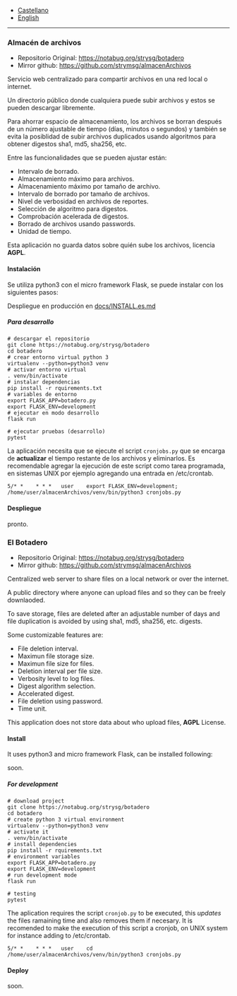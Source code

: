 * [Castellano](#es)
* [English](#en)
----
<h3 id="es">Almacén de archivos</h3>

- Repositorio Original: https://notabug.org/strysg/botadero
- Mirror github: https://github.com/strymsg/almacenArchivos

Servicio web centralizado para compartir archivos en una red local o internet.

Un directorio público donde cualquiera puede subir archivos y estos se pueden descargar libremente.

Para ahorrar espacio de almacenamiento, los archivos se borran después de un número ajustable de tiempo (días, minutos o segundos) y también se evita la posiblidad de subir archivos duplicados usando algoritmos para obtener digestos sha1, md5, sha256, etc. 

Entre las funcionalidades que se pueden ajustar están:

* Intervalo de borrado.
* Almacenamiento máximo para archivos.
* Almacenamiento máximo por tamaño de archivo.
* Intervalo de borrado por tamaño de archivos.
* Nivel de verbosidad en archivos de reportes.
* Selección de algoritmo para digestos.
* Comprobación acelerada de digestos.
* Borrado de archivos usando passwords.
* Unidad de tiempo.

Esta aplicación no guarda datos sobre quién sube los archivos, licencia **AGPL**.

#### Instalación ####

Se utiliza python3 con el micro framework Flask, se puede instalar con los siguientes pasos:

Despliegue en producción en [docs/INSTALL.es.md](docs/INSTALL.es.md)

##### Para desarrollo #####

    # descargar el repositorio
    git clone https://notabug.org/strysg/botadero
	cd botadero
	# crear entorno virtual python 3
	virtualenv --python=python3 venv
	# activar entorno virtual
	. venv/bin/activate
	# instalar dependencias
	pip install -r rquirements.txt
	# variables de entorno
	export FLASK_APP=botadero.py
	export FLASK_ENV=development
	# ejecutar en modo desarrollo
	flask run

    # ejecutar pruebas (desarrollo)
	pytest

La aplicación necesita que se ejecute el script `cronjobs.py` que se encarga de **actualizar** el tiempo restante de los archivos y eliminarlos. Es recomendable agregar la ejecución de este script como tarea programada, en sistemas UNIX por ejemplo agregando una entrada en /etc/crontab.

```
5/* *    * * *   user    export FLASK_ENV=development; /home/user/almacenArchivos/venv/bin/python3 cronjobs.py
```
#### Despliegue ####

pronto.

<h3 id="en">El Botadero</h3>

- Repositorio Original: https://notabug.org/strysg/botadero
- Mirror github: https://github.com/strymsg/almacenArchivos

Centralized web server to share files on a local network or over the internet. 

A public directory where anyone can upload files and so they can be freely downlaoded.

To save storage, files are deleted after an adjustable number of days and file duplication is avoided by using sha1, md5, sha256, etc. digests.

Some customizable features are:

* File deletion interval.
* Maximun file storage size.
* Maximun file size for files.
* Deletion interval per file size.
* Verbosity level to log files.
* Digest algorithm selection.
* Accelerated digest.
* File deletion using password.
* Time unit.

This application does not store data about who upload files, **AGPL** License.

#### Install ####

It uses python3 and micro framework Flask, can be installed following:

soon.
	
##### For development #####

    # download project
    git clone https://notabug.org/strysg/botadero
	cd botadero
	# create python 3 virtual environment
	virtualenv --python=python3 venv
	# activate it
	. venv/bin/activate
	# install dependencies
	pip install -r rquirements.txt
	# environment variables
	export FLASK_APP=botadero.py
	export FLASK_ENV=development
	# run development mode
	flask run

    # testing
    pytest

The aplication requires the script `cronjob.py` to be executed, this *updates* the files ramaining time and also removes them if necesary. It is recomended to make the execution of this script a cronjob, on UNIX system for instance adding to /etc/crontab.

```
5/* *    * * *   user    cd /home/user/almacenArchivos/venv/bin/python3 cronjobs.py
```

#### Deploy ####

soon.

